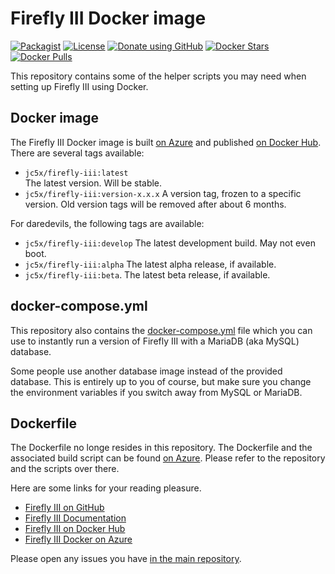 # Firefly III Docker image

[![Packagist](https://img.shields.io/packagist/v/grumpydictator/firefly-iii.svg?style=flat-square)](https://packagist.org/packages/grumpydictator/firefly-iii) 
[![License](https://img.shields.io/github/license/firefly-iii/firefly-iii.svg?style=flat-square])](https://www.gnu.org/licenses/agpl-3.0.html) 
[![Donate using GitHub](https://img.shields.io/badge/donate-GitHub-green?logo=github&style=flat-square)](https://github.com/sponsors/JC5)
[![Docker Stars](https://img.shields.io/docker/stars/jc5x/firefly-iii?style=flat-square)](https://hub.docker.com/r/jc5x/firefly-iii)
[![Docker Pulls](https://img.shields.io/docker/pulls/jc5x/firefly-iii?style=flat-square)](https://hub.docker.com/r/jc5x/firefly-iii)

This repository contains some of the helper scripts you may need when setting up Firefly III using Docker.

## Docker image

The Firefly III Docker image is built [on Azure](https://dev.azure.com/Firefly-III/MainImage/_wiki/wikis/MainImage.wiki/3/Home) and published [on Docker Hub](https://hub.docker.com/r/jc5x/firefly-iii). There are several tags available:

* `jc5x/firefly-iii:latest`  
  The latest version. Will be stable.
* `jc5x/firefly-iii:version-x.x.x`
  A version tag, frozen to a specific version. Old version tags will be removed after about 6 months.

For daredevils, the following tags are available:

* `jc5x/firefly-iii:develop`
  The latest development build. May not even boot.
* `jc5x/firefly-iii:alpha`
  The latest alpha release, if available.
* `jc5x/firefly-iii:beta`.
  The latest beta release, if available.

## docker-compose.yml

This repository also contains the [docker-compose.yml](docker-compose.yml) file which you can use to instantly run a version of Firefly III with a MariaDB (aka MySQL) database.

Some people use another database image instead of the provided database. This is entirely up to you of course, but make sure you change the environment variables if you switch away from MySQL or MariaDB.

## Dockerfile

The Dockerfile no longe resides in this repository. The Dockerfile and the associated build script can be found [on Azure](https://dev.azure.com/Firefly-III/MainImage/_wiki/wikis/MainImage.wiki/3/Home). Please refer to the repository and the scripts over there.

Here are some links for your reading pleasure.

- [Firefly III on GitHub](https://github.com/firefly-iii/firefly-iii)
- [Firefly III Documentation](https://docs.firefly-iii.org/)
- [Firefly III on Docker Hub](https://hub.docker.com/r/jc5x/firefly-iii)
- [Firefly III Docker on Azure](https://dev.azure.com/Firefly-III/MainImage)

Please open any issues you have [in the main repository](https://github.com/firefly-iii/firefly-iii).
